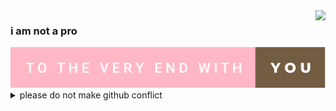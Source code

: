 <img align="right" src="https://github-readme-stats.vercel.app/api?username=baicaitomato&include_all_commits=true&count_private=true&text_color=725C42&show_icons=true&hide_title=true&title_color=FFB7C5&icon_color=FFB7C5" />

### i am not a pro
<img src="https://github.com/baicaitomato/baicaitomato/blob/main/to-the-very-end-with-you.svg" />
<details>
  <summary>please do not make github conflict</summary>
  - 与心爱的你行至世界尽头
</details>
